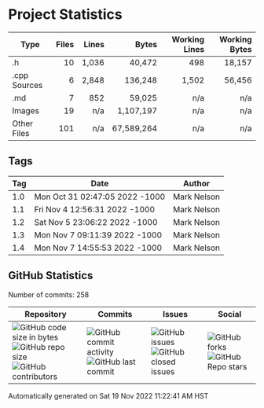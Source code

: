 Project Statistics
==================

| Type         | Files | Lines | Bytes | Working Lines | Working Bytes |
|--------------|------:|------:|------:|--------------:|--------------:|
|.h|10|1,036|40,472|498|18,157|
|.cpp Sources|6|2,848|136,248|1,502|56,456|
|.md|7|852|59,025|n/a|n/a|
|Images|19|n/a|1,107,197|n/a|n/a|
|Other Files|101|n/a|67,589,264|n/a|n/a|

## Tags
| Tag | Date | Author |
|-----|------|--------|
|1.0|Mon Oct 31 02:47:05 2022 -1000|Mark Nelson|
|1.1|Fri Nov 4 12:56:31 2022 -1000|Mark Nelson|
|1.2|Sat Nov 5 23:06:22 2022 -1000|Mark Nelson|
|1.3|Mon Nov 7 09:11:39 2022 -1000|Mark Nelson|
|1.4|Mon Nov 7 14:55:53 2022 -1000|Mark Nelson|


## GitHub Statistics

Number of commits:  258

| Repository                            | Commits                     | Issues                    | Social                      |
|---------------------------------------|-----------------------------|---------------------------|-----------------------------|
|![GitHub code size in bytes](https://img.shields.io/github/languages/code-size/marknelsonengineer/DTMF_Decoder?style=social) <br/> ![GitHub repo size](https://img.shields.io/github/repo-size/marknelsonengineer/DTMF_Decoder?style=social) <br/> ![GitHub contributors](https://img.shields.io/github/contributors/marknelsonengineer/DTMF_Decoder?style=social) | ![GitHub commit activity](https://img.shields.io/github/commit-activity/w/marknelsonengineer/DTMF_Decoder?style=social) <br/> ![GitHub last commit](https://img.shields.io/github/last-commit/marknelsonengineer/DTMF_Decoder?style=social) | ![GitHub issues](https://img.shields.io/github/issues-raw/marknelsonengineer/DTMF_Decoder?style=social) <br/> ![GitHub closed issues](https://img.shields.io/github/issues-closed-raw/marknelsonengineer/DTMF_Decoder?style=social) | ![GitHub forks](https://img.shields.io/github/forks/marknelsonengineer/DTMF_Decoder?style=social) <br/> ![GitHub Repo stars](https://img.shields.io/github/stars/marknelsonengineer/DTMF_Decoder?style=social) |

Automatically generated on Sat 19 Nov 2022 11:22:41 AM HST
